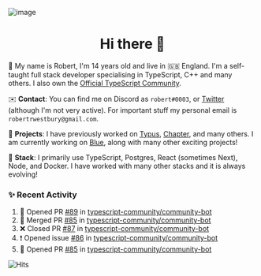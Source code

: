 ![image](https://i.imgur.com/xBqYfL7.jpg)

<h1 align="center">Hi there 👋</h1>

🚀 My name is Robert, I'm 14 years old and live in 🇬🇧 England. I'm a self-taught full stack developer specialising in TypeScript, C++ and many others. I also own the [Official TypeScript Community](https://discord.gg/typescript).

✉️ **Contact**: You can find me on Discord as `robert#0003`, or [Twitter](https://twitter.com/robertwestburyz) (although I'm not very active). For important stuff my personal email is `robertrwestbury@gmail.com`.

🚧 **Projects**: I have previously worked on [Typus](https://github.com/typusio), [Chapter](https://github.com/freecodecamp/chapter), and many others. I am currently working on [Blue](https://github.com/tryblue), along with many other exciting projects!

🥞 **Stack**: I primarily use TypeScript, Postgres, React (sometimes Next), Node, and Docker. I have worked with many other stacks and it is always evolving!

### ✨ Recent Activity

<!--START_SECTION:activity-->
1. 💪 Opened PR [#89](https://github.com/typescript-community/community-bot/pull/89) in [typescript-community/community-bot](https://github.com/typescript-community/community-bot)
2. 🎉 Merged PR [#85](https://github.com/typescript-community/community-bot/pull/85) in [typescript-community/community-bot](https://github.com/typescript-community/community-bot)
3. ❌ Closed PR [#87](https://github.com/typescript-community/community-bot/pull/87) in [typescript-community/community-bot](https://github.com/typescript-community/community-bot)
4. ❗️ Opened issue [#86](https://github.com/typescript-community/community-bot/issues/86) in [typescript-community/community-bot](https://github.com/typescript-community/community-bot)
5. 💪 Opened PR [#85](https://github.com/typescript-community/community-bot/pull/85) in [typescript-community/community-bot](https://github.com/typescript-community/community-bot)
<!--END_SECTION:activity-->

![Hits](https://hitcounter.pythonanywhere.com/count/tag.svg?url=https%3A%2F%2Fgithub.com%2Frobertwestbury)
